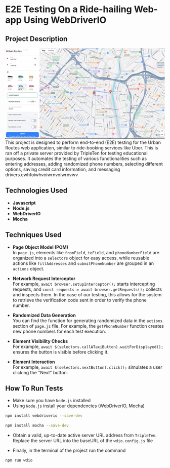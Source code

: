 # E2E Testing On a Ride-hailing Web-app Using WebDriverIO

## Project Description
![screenshot](urbanroutes.png)
This project is designed to perform end-to-end (E2E) testing for the Urban Routes web application, similar to ride-booking services like Uber. This is ran off a private server provided by TripleTen for testing educational purposes. It automates the testing of various functionalities such as entering addresses, adding randomized phone numbers, selecting different options, saving credit card information, and messaging drivers.ewhfoiwhvoiwrnvoiwrnvwv

## Technologies Used ##
- **Javascript**
- **Node.js**
- **WebDriverIO**
- **Mocha**

## Techniques Used ##
- **Page Object Model (POM)** <br>
In `page.js`, elements like `fromField`, `toField`, and `phoneNumberField` are organized into a `selectors` object for easy access, while reusable actions like `fillAddresses` and `submitPhoneNumber` are grouped in an `actions` object.

- **Network Request Interceptor** <br>
For example, `await browser.setupInterceptor();` starts intercepting requests, and `const requests = await browser.getRequests();` collects and inspects them. In the case of our testing, this allows for the system to retrieve the verification code sent in order to verify the phone number.

- **Randomized Data Generation** <br>
You can find the function for generating randomized data in the `actions` section of `page.js` file. For example, the `getPhoneNumber` function creates new phone numbers for each test execution.

- **Element Visibility Checks** <br>
For example, `await $(selectors.callATaxiButton).waitForDisplayed();` ensures the button is visible before clicking it.

- **Element Interaction** <br>
 For example, `await $(selectors.nextButton).click();` simulates a user clicking the "Next" button.

 ## How To Run Tests
 - Make sure you have `Node.js` installed
 - Using `Node.js` install your dependencies
 (WebDriverIO, Mocha)
 ``` bash
 npm install webdriverio --save-dev
 ```
 ``` bash
 npm install mocha --save-dev
 ```
 - Obtain a valid, up-to-date active server URL address from `TripleTen`. Replace the server URL into the baseURL of the `wdio.config.js` file

 - Finally, in the terminal of the project run the command
 ``` bash
 npm run wdio
 ```
  









